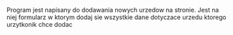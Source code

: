 Program jest napisany do dodawania nowych urzedow na stronie.
Jest na niej formularz w ktorym dodaj sie wszystkie dane dotyczace urzedu ktorego urzytkonik chce dodac